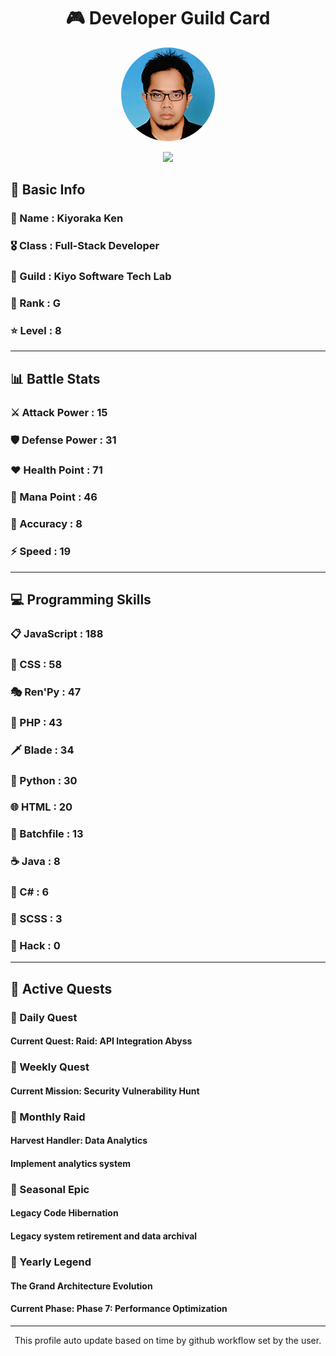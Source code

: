 <div align="center">

# 🎮 Developer Guild Card

<!-- Replace with your profile image -->
<img src="./assets/profile.png" width="150" height="150" style="border-radius: 50%"/>

![](https://komarev.com/ghpvc/?username=Kiyoraka&style=flat)
</div>

##  📌 Basic Info
### 👤 Name : Kiyoraka Ken
### 🎖️ Class : Full-Stack Developer
### 🎪 Guild : Kiyo Software Tech Lab 
### 🔰 Rank : G 
### ⭐ Level : 8

---
## 📊 Battle Stats

### ⚔️ Attack Power  : 15 
### 🛡️ Defense Power : 31 
### ❤️ Health Point  : 71 
### 🔮 Mana Point    : 46 
### 🎯 Accuracy      : 8 
### ⚡ Speed         : 19

---
## 💻 Programming Skills

### 📋 JavaScript : 188
### 🎨 CSS : 58
### 🎭 Ren'Py : 47
### 🐘 PHP : 43
### 🗡️ Blade : 34
### 🐍 Python : 30
### 🌐 HTML : 20
### 📝 Batchfile : 13
### ☕ Java : 8
### 🎯 C# : 6
### 📝 SCSS : 3
### 📝 Hack : 0

---
## 📜 Active Quests

### 🌅 Daily Quest

#### Current Quest: Raid: API Integration Abyss

### 📅 Weekly Quest
#### Current Mission: Security Vulnerability Hunt

### 🌙 Monthly Raid
#### Harvest Handler: Data Analytics
#### Implement analytics system

### 🌠 Seasonal Epic
#### Legacy Code Hibernation
#### Legacy system retirement and data archival

### 👑 Yearly Legend
#### The Grand Architecture Evolution
#### Current Phase: Phase 7: Performance Optimization

---
<div align="center">
  This profile auto update based on time by github workflow set by the user.
</div>